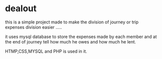 # dealout

this is a simple project made to make the division of journey or trip expenses division
easier .....

it uses mysql database to store the expenses made by each member and at the end of journey 
tell how much he owes and how much he lent.

HTMP,CSS,MYSQL and PHP is used in it.
